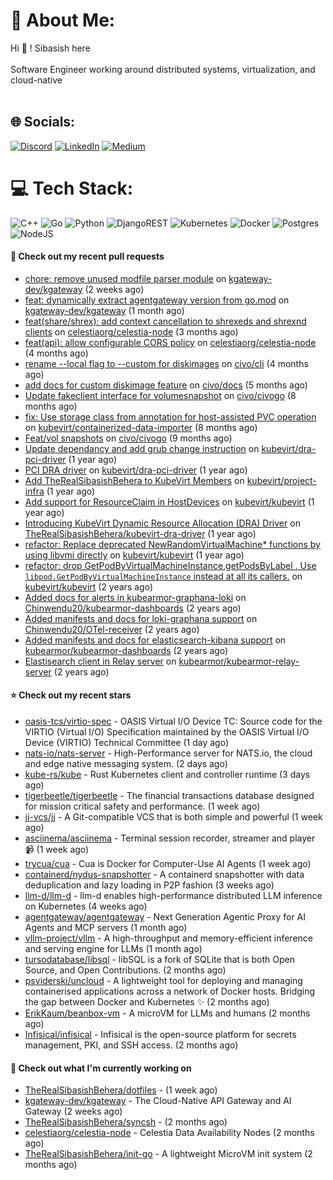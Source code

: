 # 💫 About Me:
Hi 👋 ! Sibasish here <br><br> Software Engineer working around distributed systems, virtualization, and cloud-native <br><br>

## 🌐 Socials:
[![Discord](https://img.shields.io/badge/Discord-%237289DA.svg?logo=discord&logoColor=white)](htttps://discord.gg/FangedHamster#6966) [![LinkedIn](https://img.shields.io/badge/LinkedIn-%230077B5.svg?logo=linkedin&logoColor=white)](https://linkedin.com/in/sibasish-behera-b33532224) [![Medium](https://img.shields.io/badge/Medium-12100E?logo=medium&logoColor=white)](https://medium.com/@@beherasibasishkkc) 

# 💻 Tech Stack:
![C++](https://img.shields.io/badge/c++-%2300599C.svg?style=for-the-badge&logo=c%2B%2B&logoColor=white) ![Go](https://img.shields.io/badge/go-%2300ADD8.svg?style=for-the-badge&logo=go&logoColor=white) ![Python](https://img.shields.io/badge/python-3670A0?style=for-the-badge&logo=python&logoColor=ffdd54) ![DjangoREST](https://img.shields.io/badge/DJANGO-REST-ff1709?style=for-the-badge&logo=django&logoColor=white&color=ff1709&labelColor=gray) ![Kubernetes](https://img.shields.io/badge/kubernetes-%23326ce5.svg?style=for-the-badge&logo=kubernetes&logoColor=white) ![Docker](https://img.shields.io/badge/docker-%230db7ed.svg?style=for-the-badge&logo=docker&logoColor=white) ![Postgres](https://img.shields.io/badge/postgres-%23316192.svg?style=for-the-badge&logo=postgresql&logoColor=white) ![NodeJS](https://img.shields.io/badge/node.js-6DA55F?style=for-the-badge&logo=node.js&logoColor=white) 


#### 🔨 Check out my recent pull requests

- [chore: remove unused modfile parser module](https://github.com/kgateway-dev/kgateway/pull/12198) on [kgateway-dev/kgateway](https://github.com/kgateway-dev/kgateway) (2 weeks ago)
- [feat: dynamically extract agentgateway version from go.mod](https://github.com/kgateway-dev/kgateway/pull/12041) on [kgateway-dev/kgateway](https://github.com/kgateway-dev/kgateway) (1 month ago)
- [feat(share/shrex): add context cancellation to shrexeds and shrexnd clients](https://github.com/celestiaorg/celestia-node/pull/4324) on [celestiaorg/celestia-node](https://github.com/celestiaorg/celestia-node) (3 months ago)
- [feat(api): allow configurable CORS policy](https://github.com/celestiaorg/celestia-node/pull/4266) on [celestiaorg/celestia-node](https://github.com/celestiaorg/celestia-node) (4 months ago)
- [rename --local flag to --custom for diskimages](https://github.com/civo/cli/pull/538) on [civo/cli](https://github.com/civo/cli) (4 months ago)
- [add docs for custom diskimage feature](https://github.com/civo/docs/pull/151) on [civo/docs](https://github.com/civo/docs) (5 months ago)
- [Update fakeclient interface for volumesnapshot](https://github.com/civo/civogo/pull/231) on [civo/civogo](https://github.com/civo/civogo) (8 months ago)
- [fix: Use storage class from annotation for host-assisted PVC operation](https://github.com/kubevirt/containerized-data-importer/pull/3585) on [kubevirt/containerized-data-importer](https://github.com/kubevirt/containerized-data-importer) (8 months ago)
- [Feat/vol snapshots](https://github.com/civo/civogo/pull/226) on [civo/civogo](https://github.com/civo/civogo) (9 months ago)
- [Update dependancy and add grub change instruction](https://github.com/kubevirt/dra-pci-driver/pull/5) on [kubevirt/dra-pci-driver](https://github.com/kubevirt/dra-pci-driver) (1 year ago)
- [PCI DRA driver](https://github.com/kubevirt/dra-pci-driver/pull/1) on [kubevirt/dra-pci-driver](https://github.com/kubevirt/dra-pci-driver) (1 year ago)
- [Add TheRealSibasishBehera to KubeVirt Members](https://github.com/kubevirt/project-infra/pull/3578) on [kubevirt/project-infra](https://github.com/kubevirt/project-infra) (1 year ago)
- [Add support for ResourceClaim in  HostDevices](https://github.com/kubevirt/kubevirt/pull/12533) on [kubevirt/kubevirt](https://github.com/kubevirt/kubevirt) (1 year ago)
- [Introducing KubeVirt Dynamic Resource Allocation (DRA) Driver](https://github.com/TheRealSibasishBehera/kubevirt-dra-driver/pull/1) on [TheRealSibasishBehera/kubevirt-dra-driver](https://github.com/TheRealSibasishBehera/kubevirt-dra-driver) (1 year ago)
- [refactor: Replace deprecated NewRandomVirtualMachine* functions by using libvmi directly](https://github.com/kubevirt/kubevirt/pull/11621) on [kubevirt/kubevirt](https://github.com/kubevirt/kubevirt) (1 year ago)
- [ refactor: drop GetPodByVirtualMachineInstance,getPodsByLabel . Use `libpod.GetPodByVirtualMachineInstance` instead at all its callers.](https://github.com/kubevirt/kubevirt/pull/11474) on [kubevirt/kubevirt](https://github.com/kubevirt/kubevirt) (2 years ago)
- [Added docs for alerts in kubearmor-graphana-loki](https://github.com/Chinwendu20/kubearmor-dashboards/pull/1) on [Chinwendu20/kubearmor-dashboards](https://github.com/Chinwendu20/kubearmor-dashboards) (2 years ago)
- [Added manifests and docs for loki-graphana support](https://github.com/Chinwendu20/OTel-receiver/pull/1) on [Chinwendu20/OTel-receiver](https://github.com/Chinwendu20/OTel-receiver) (2 years ago)
- [Added manifests and docs for elasticsearch-kibana support](https://github.com/kubearmor/kubearmor-dashboards/pull/1) on [kubearmor/kubearmor-dashboards](https://github.com/kubearmor/kubearmor-dashboards) (2 years ago)
- [Elastisearch client in Relay server](https://github.com/kubearmor/kubearmor-relay-server/pull/31) on [kubearmor/kubearmor-relay-server](https://github.com/kubearmor/kubearmor-relay-server) (2 years ago)

#### ⭐ Check out my recent stars

- [oasis-tcs/virtio-spec](https://github.com/oasis-tcs/virtio-spec) - OASIS Virtual I/O Device TC: Source code for the VIRTIO (Virtual I/O) Specification maintained by the OASIS Virtual I/O Device (VIRTIO) Technical Committee (1 day ago)
- [nats-io/nats-server](https://github.com/nats-io/nats-server) - High-Performance server for NATS.io, the cloud and edge native messaging system. (2 days ago)
- [kube-rs/kube](https://github.com/kube-rs/kube) - Rust Kubernetes client and controller runtime (3 days ago)
- [tigerbeetle/tigerbeetle](https://github.com/tigerbeetle/tigerbeetle) - The financial transactions database designed for mission critical safety and performance. (1 week ago)
- [jj-vcs/jj](https://github.com/jj-vcs/jj) - A Git-compatible VCS that is both simple and powerful (1 week ago)
- [asciinema/asciinema](https://github.com/asciinema/asciinema) - Terminal session recorder, streamer and player 📹 (1 week ago)
- [trycua/cua](https://github.com/trycua/cua) - Cua is Docker for Computer-Use AI Agents (1 week ago)
- [containerd/nydus-snapshotter](https://github.com/containerd/nydus-snapshotter) - A containerd snapshotter with data deduplication and lazy loading in P2P fashion (3 weeks ago)
- [llm-d/llm-d](https://github.com/llm-d/llm-d) - llm-d enables high-performance distributed LLM inference on Kubernetes (4 weeks ago)
- [agentgateway/agentgateway](https://github.com/agentgateway/agentgateway) - Next Generation Agentic Proxy for AI Agents and MCP servers (1 month ago)
- [vllm-project/vllm](https://github.com/vllm-project/vllm) - A high-throughput and memory-efficient inference and serving engine for LLMs (1 month ago)
- [tursodatabase/libsql](https://github.com/tursodatabase/libsql) - libSQL is a fork of SQLite that is both Open Source, and Open Contributions. (2 months ago)
- [psviderski/uncloud](https://github.com/psviderski/uncloud) - A lightweight tool for deploying and managing containerised applications across a network of Docker hosts. Bridging the gap between Docker and Kubernetes ✨ (2 months ago)
- [ErikKaum/beanbox-vm](https://github.com/ErikKaum/beanbox-vm) - A microVM for LLMs and humans (2 months ago)
- [Infisical/infisical](https://github.com/Infisical/infisical) - Infisical is the open-source platform for secrets management, PKI, and SSH access. (2 months ago)

#### 👷 Check out what I'm currently working on

- [TheRealSibasishBehera/dotfiles](https://github.com/TheRealSibasishBehera/dotfiles) -  (1 week ago)
- [kgateway-dev/kgateway](https://github.com/kgateway-dev/kgateway) - The Cloud-Native API Gateway and AI Gateway (2 weeks ago)
- [TheRealSibasishBehera/syncsh](https://github.com/TheRealSibasishBehera/syncsh) -  (2 months ago)
- [celestiaorg/celestia-node](https://github.com/celestiaorg/celestia-node) - Celestia Data Availability Nodes (2 months ago)
- [TheRealSibasishBehera/init-go](https://github.com/TheRealSibasishBehera/init-go) - A lightweight MicroVM init system (2 months ago)

